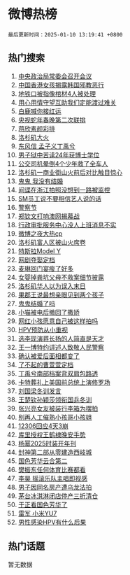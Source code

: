 # 微博热榜

`最后更新时间：2025-01-10 13:19:41 +0800`

## 热门搜索

1. [中央政治局常委会召开会议](https://m.weibo.cn/search?containerid=100103type%3D1%26t%3D10%26q%3D%23%E4%B8%AD%E5%A4%AE%E6%94%BF%E6%B2%BB%E5%B1%80%E5%B8%B8%E5%A7%94%E4%BC%9A%E5%8F%AC%E5%BC%80%E4%BC%9A%E8%AE%AE%23&stream_entry_id=51&isnewpage=1&extparam=seat%3D1%26cate%3D10103%26dgr%3D0%26filter_type%3Drealtimehot%26stream_entry_id%3D51%26c_type%3D51%26pos%3D0%26q%3D%2523%25E4%25B8%25AD%25E5%25A4%25AE%25E6%2594%25BF%25E6%25B2%25BB%25E5%25B1%2580%25E5%25B8%25B8%25E5%25A7%2594%25E4%25BC%259A%25E5%258F%25AC%25E5%25BC%2580%25E4%25BC%259A%25E8%25AE%25AE%2523%26display_time%3D1736486379%26pre_seqid%3D17364863795950355785747)
1. [中国香港女孩揭露韩国邪教恶行](https://m.weibo.cn/search?containerid=100103type%3D1%26t%3D10%26q%3D%23%E4%B8%AD%E5%9B%BD%E9%A6%99%E6%B8%AF%E5%A5%B3%E5%AD%A9%E6%8F%AD%E9%9C%B2%E9%9F%A9%E5%9B%BD%E9%82%AA%E6%95%99%E6%81%B6%E8%A1%8C%23&stream_entry_id=31&isnewpage=1&extparam=seat%3D1%26realpos%3D1%26lcate%3D5001%26c_type%3D31%26q%3D%2523%25E4%25B8%25AD%25E5%259B%25BD%25E9%25A6%2599%25E6%25B8%25AF%25E5%25A5%25B3%25E5%25AD%25A9%25E6%258F%25AD%25E9%259C%25B2%25E9%259F%25A9%25E5%259B%25BD%25E9%2582%25AA%25E6%2595%2599%25E6%2581%25B6%25E8%25A1%258C%2523%26cate%3D5001%26dgr%3D0%26band_rank%3D1%26stream_entry_id%3D31%26pos%3D0%26filter_type%3Drealtimehot%26flag%3D1%26display_time%3D1736486379%26pre_seqid%3D17364863795950355785747)
1. [地铁口被指像棺材4人被处理](https://m.weibo.cn/search?containerid=100103type%3D1%26t%3D10%26q%3D%23%E5%9C%B0%E9%93%81%E5%8F%A3%E8%A2%AB%E6%8C%87%E5%83%8F%E6%A3%BA%E6%9D%904%E4%BA%BA%E8%A2%AB%E5%A4%84%E7%90%86%23&stream_entry_id=31&isnewpage=1&extparam=seat%3D1%26realpos%3D2%26lcate%3D5001%26c_type%3D31%26q%3D%2523%25E5%259C%25B0%25E9%2593%2581%25E5%258F%25A3%25E8%25A2%25AB%25E6%258C%2587%25E5%2583%258F%25E6%25A3%25BA%25E6%259D%25904%25E4%25BA%25BA%25E8%25A2%25AB%25E5%25A4%2584%25E7%2590%2586%2523%26cate%3D5001%26dgr%3D0%26band_rank%3D2%26stream_entry_id%3D31%26pos%3D1%26filter_type%3Drealtimehot%26flag%3D2%26display_time%3D1736486379%26pre_seqid%3D17364863795950355785747)
1. [用心用情守望互助我们定能渡过难关](https://m.weibo.cn/search?containerid=100103type%3D1%26t%3D10%26q%3D%23%E7%94%A8%E5%BF%83%E7%94%A8%E6%83%85%E5%AE%88%E6%9C%9B%E4%BA%92%E5%8A%A9%E6%88%91%E4%BB%AC%E5%AE%9A%E8%83%BD%E6%B8%A1%E8%BF%87%E9%9A%BE%E5%85%B3%23&stream_entry_id=31&isnewpage=1&extparam=seat%3D1%26realpos%3D3%26lcate%3D5001%26c_type%3D31%26q%3D%2523%25E7%2594%25A8%25E5%25BF%2583%25E7%2594%25A8%25E6%2583%2585%25E5%25AE%2588%25E6%259C%259B%25E4%25BA%2592%25E5%258A%25A9%25E6%2588%2591%25E4%25BB%25AC%25E5%25AE%259A%25E8%2583%25BD%25E6%25B8%25A1%25E8%25BF%2587%25E9%259A%25BE%25E5%2585%25B3%2523%26cate%3D5001%26dgr%3D0%26band_rank%3D3%26stream_entry_id%3D31%26pos%3D2%26filter_type%3Drealtimehot%26flag%3D0%26display_time%3D1736486379%26pre_seqid%3D17364863795950355785747)
1. [白鹿喊你接红运](https://m.weibo.cn/search?containerid=100103type%3D1%26t%3D10%26q%3D%23%E7%99%BD%E9%B9%BF%E5%96%8A%E4%BD%A0%E6%8E%A5%E7%BA%A2%E8%BF%90%23&stream_entry_id=31&isnewpage=1&extparam=seat%3D1%26filter_type%3Drealtimehot%26c_type%3D31%26adid%3D272250%26q%3D%2523%25E7%2599%25BD%25E9%25B9%25BF%25E5%2596%258A%25E4%25BD%25A0%25E6%258E%25A5%25E7%25BA%25A2%25E8%25BF%2590%2523%26cate%3D5001%26dgr%3D0%26band_rank%3D4%26stream_entry_id%3D31%26topic_ad%3D1%26pos%3D3%26is_ad_pos%3D1%26lcate%3D5001%26display_time%3D1736486379%26pre_seqid%3D17364863795950355785747)
1. [央视蛇年春晚第二次联排](https://m.weibo.cn/search?containerid=100103type%3D1%26t%3D10%26q%3D%23%E5%A4%AE%E8%A7%86%E8%9B%87%E5%B9%B4%E6%98%A5%E6%99%9A%E7%AC%AC%E4%BA%8C%E6%AC%A1%E8%81%94%E6%8E%92%23&stream_entry_id=31&isnewpage=1&extparam=seat%3D1%26realpos%3D4%26lcate%3D5001%26c_type%3D31%26q%3D%2523%25E5%25A4%25AE%25E8%25A7%2586%25E8%259B%2587%25E5%25B9%25B4%25E6%2598%25A5%25E6%2599%259A%25E7%25AC%25AC%25E4%25BA%258C%25E6%25AC%25A1%25E8%2581%2594%25E6%258E%2592%2523%26cate%3D5001%26dgr%3D0%26band_rank%3D4%26stream_entry_id%3D31%26pos%3D4%26filter_type%3Drealtimehot%26flag%3D1%26display_time%3D1736486379%26pre_seqid%3D17364863795950355785747)
1. [蒋欣素颜彩排](https://m.weibo.cn/search?containerid=100103type%3D1%26t%3D10%26q%3D%E8%92%8B%E6%AC%A3%E7%B4%A0%E9%A2%9C%E5%BD%A9%E6%8E%92&stream_entry_id=31&isnewpage=1&extparam=seat%3D1%26realpos%3D5%26lcate%3D5001%26c_type%3D31%26q%3D%25E8%2592%258B%25E6%25AC%25A3%25E7%25B4%25A0%25E9%25A2%259C%25E5%25BD%25A9%25E6%258E%2592%26cate%3D5001%26dgr%3D0%26band_rank%3D5%26stream_entry_id%3D31%26pos%3D5%26filter_type%3Drealtimehot%26flag%3D1%26display_time%3D1736486379%26pre_seqid%3D17364863795950355785747)
1. [洛杉矶大火](https://m.weibo.cn/search?containerid=100103type%3D1%26t%3D10%26q%3D%E6%B4%9B%E6%9D%89%E7%9F%B6%E5%A4%A7%E7%81%AB&stream_entry_id=31&isnewpage=1&extparam=seat%3D1%26realpos%3D6%26lcate%3D5001%26c_type%3D31%26q%3D%25E6%25B4%259B%25E6%259D%2589%25E7%259F%25B6%25E5%25A4%25A7%25E7%2581%25AB%26cate%3D5001%26dgr%3D0%26band_rank%3D6%26stream_entry_id%3D31%26pos%3D6%26filter_type%3Drealtimehot%26flag%3D1%26display_time%3D1736486379%26pre_seqid%3D17364863795950355785747)
1. [东风信 孟子义丁禹兮](https://m.weibo.cn/search?containerid=100103type%3D1%26t%3D10%26q%3D%E4%B8%9C%E9%A3%8E%E4%BF%A1+%E5%AD%9F%E5%AD%90%E4%B9%89%E4%B8%81%E7%A6%B9%E5%85%AE&stream_entry_id=31&isnewpage=1&extparam=seat%3D1%26realpos%3D7%26lcate%3D5001%26c_type%3D31%26q%3D%25E4%25B8%259C%25E9%25A3%258E%25E4%25BF%25A1%2520%25E5%25AD%259F%25E5%25AD%2590%25E4%25B9%2589%25E4%25B8%2581%25E7%25A6%25B9%25E5%2585%25AE%26cate%3D5001%26dgr%3D0%26band_rank%3D7%26stream_entry_id%3D31%26pos%3D7%26filter_type%3Drealtimehot%26flag%3D1%26display_time%3D1736486379%26pre_seqid%3D17364863795950355785747)
1. [男子狱中苦读24年获博士学位](https://m.weibo.cn/search?containerid=100103type%3D1%26t%3D10%26q%3D%23%E7%94%B7%E5%AD%90%E7%8B%B1%E4%B8%AD%E8%8B%A6%E8%AF%BB24%E5%B9%B4%E8%8E%B7%E5%8D%9A%E5%A3%AB%E5%AD%A6%E4%BD%8D%23&stream_entry_id=31&isnewpage=1&extparam=seat%3D1%26realpos%3D8%26lcate%3D5001%26c_type%3D31%26q%3D%2523%25E7%2594%25B7%25E5%25AD%2590%25E7%258B%25B1%25E4%25B8%25AD%25E8%258B%25A6%25E8%25AF%25BB24%25E5%25B9%25B4%25E8%258E%25B7%25E5%258D%259A%25E5%25A3%25AB%25E5%25AD%25A6%25E4%25BD%258D%2523%26cate%3D5001%26dgr%3D0%26band_rank%3D8%26stream_entry_id%3D31%26pos%3D8%26filter_type%3Drealtimehot%26flag%3D0%26display_time%3D1736486379%26pre_seqid%3D17364863795950355785747)
1. [公交司机晕倒4个少年救了全车人](https://m.weibo.cn/search?containerid=100103type%3D1%26t%3D10%26q%3D%23%E5%85%AC%E4%BA%A4%E5%8F%B8%E6%9C%BA%E6%99%95%E5%80%924%E4%B8%AA%E5%B0%91%E5%B9%B4%E6%95%91%E4%BA%86%E5%85%A8%E8%BD%A6%E4%BA%BA%23&stream_entry_id=31&isnewpage=1&extparam=seat%3D1%26realpos%3D9%26lcate%3D5001%26c_type%3D31%26q%3D%2523%25E5%2585%25AC%25E4%25BA%25A4%25E5%258F%25B8%25E6%259C%25BA%25E6%2599%2595%25E5%2580%25924%25E4%25B8%25AA%25E5%25B0%2591%25E5%25B9%25B4%25E6%2595%2591%25E4%25BA%2586%25E5%2585%25A8%25E8%25BD%25A6%25E4%25BA%25BA%2523%26cate%3D5001%26dgr%3D0%26band_rank%3D9%26stream_entry_id%3D31%26pos%3D9%26filter_type%3Drealtimehot%26flag%3D32768%26display_time%3D1736486379%26pre_seqid%3D17364863795950355785747)
1. [洛杉矶一商业街山火前后对比触目惊心](https://m.weibo.cn/search?containerid=100103type%3D1%26t%3D10%26q%3D%23%E6%B4%9B%E6%9D%89%E7%9F%B6%E4%B8%80%E5%95%86%E4%B8%9A%E8%A1%97%E5%B1%B1%E7%81%AB%E5%89%8D%E5%90%8E%E5%AF%B9%E6%AF%94%E8%A7%A6%E7%9B%AE%E6%83%8A%E5%BF%83%23&stream_entry_id=31&isnewpage=1&extparam=seat%3D1%26realpos%3D10%26lcate%3D5001%26c_type%3D31%26q%3D%2523%25E6%25B4%259B%25E6%259D%2589%25E7%259F%25B6%25E4%25B8%2580%25E5%2595%2586%25E4%25B8%259A%25E8%25A1%2597%25E5%25B1%25B1%25E7%2581%25AB%25E5%2589%258D%25E5%2590%258E%25E5%25AF%25B9%25E6%25AF%2594%25E8%25A7%25A6%25E7%259B%25AE%25E6%2583%258A%25E5%25BF%2583%2523%26cate%3D5001%26dgr%3D0%26band_rank%3D10%26stream_entry_id%3D31%26pos%3D10%26filter_type%3Drealtimehot%26flag%3D1%26display_time%3D1736486379%26pre_seqid%3D17364863795950355785747)
1. [鬼鬼 我没有结婚](https://m.weibo.cn/search?containerid=100103type%3D1%26t%3D10%26q%3D%E9%AC%BC%E9%AC%BC+%E6%88%91%E6%B2%A1%E6%9C%89%E7%BB%93%E5%A9%9A&stream_entry_id=31&isnewpage=1&extparam=seat%3D1%26realpos%3D11%26lcate%3D5001%26c_type%3D31%26q%3D%25E9%25AC%25BC%25E9%25AC%25BC%2520%25E6%2588%2591%25E6%25B2%25A1%25E6%259C%2589%25E7%25BB%2593%25E5%25A9%259A%26cate%3D5001%26dgr%3D0%26band_rank%3D11%26stream_entry_id%3D31%26pos%3D11%26filter_type%3Drealtimehot%26flag%3D1%26display_time%3D1736486379%26pre_seqid%3D17364863795950355785747)
1. [间谍在浙江拍照没想到一路被监控](https://m.weibo.cn/search?containerid=100103type%3D1%26t%3D10%26q%3D%23%E9%97%B4%E8%B0%8D%E5%9C%A8%E6%B5%99%E6%B1%9F%E6%8B%8D%E7%85%A7%E6%B2%A1%E6%83%B3%E5%88%B0%E4%B8%80%E8%B7%AF%E8%A2%AB%E7%9B%91%E6%8E%A7%23&stream_entry_id=31&isnewpage=1&extparam=seat%3D1%26realpos%3D12%26lcate%3D5001%26c_type%3D31%26q%3D%2523%25E9%2597%25B4%25E8%25B0%258D%25E5%259C%25A8%25E6%25B5%2599%25E6%25B1%259F%25E6%258B%258D%25E7%2585%25A7%25E6%25B2%25A1%25E6%2583%25B3%25E5%2588%25B0%25E4%25B8%2580%25E8%25B7%25AF%25E8%25A2%25AB%25E7%259B%2591%25E6%258E%25A7%2523%26cate%3D5001%26dgr%3D0%26band_rank%3D12%26stream_entry_id%3D31%26pos%3D12%26filter_type%3Drealtimehot%26flag%3D2%26display_time%3D1736486379%26pre_seqid%3D17364863795950355785747)
1. [SM员工说不要相信艺人说的话](https://m.weibo.cn/search?containerid=100103type%3D1%26t%3D10%26q%3D%23SM%E5%91%98%E5%B7%A5%E8%AF%B4%E4%B8%8D%E8%A6%81%E7%9B%B8%E4%BF%A1%E8%89%BA%E4%BA%BA%E8%AF%B4%E7%9A%84%E8%AF%9D%23&stream_entry_id=31&isnewpage=1&extparam=seat%3D1%26realpos%3D13%26lcate%3D5001%26c_type%3D31%26q%3D%2523SM%25E5%2591%2598%25E5%25B7%25A5%25E8%25AF%25B4%25E4%25B8%258D%25E8%25A6%2581%25E7%259B%25B8%25E4%25BF%25A1%25E8%2589%25BA%25E4%25BA%25BA%25E8%25AF%25B4%25E7%259A%2584%25E8%25AF%259D%2523%26cate%3D5001%26dgr%3D0%26band_rank%3D13%26stream_entry_id%3D31%26pos%3D13%26filter_type%3Drealtimehot%26flag%3D1%26display_time%3D1736486379%26pre_seqid%3D17364863795950355785747)
1. [警察节](https://m.weibo.cn/search?containerid=100103type%3D1%26t%3D10%26q%3D%E8%AD%A6%E5%AF%9F%E8%8A%82&stream_entry_id=31&isnewpage=1&extparam=seat%3D1%26realpos%3D14%26lcate%3D5001%26c_type%3D31%26q%3D%25E8%25AD%25A6%25E5%25AF%259F%25E8%258A%2582%26cate%3D5001%26dgr%3D0%26band_rank%3D14%26stream_entry_id%3D31%26pos%3D14%26filter_type%3Drealtimehot%26flag%3D0%26display_time%3D1736486379%26pre_seqid%3D17364863795950355785747)
1. [郑钦文打响澳网揭幕战](https://m.weibo.cn/search?containerid=100103type%3D1%26t%3D10%26q%3D%23%E9%83%91%E9%92%A6%E6%96%87%E6%89%93%E5%93%8D%E6%BE%B3%E7%BD%91%E6%8F%AD%E5%B9%95%E6%88%98%23&stream_entry_id=31&isnewpage=1&extparam=seat%3D1%26realpos%3D15%26lcate%3D5001%26c_type%3D31%26q%3D%2523%25E9%2583%2591%25E9%2592%25A6%25E6%2596%2587%25E6%2589%2593%25E5%2593%258D%25E6%25BE%25B3%25E7%25BD%2591%25E6%258F%25AD%25E5%25B9%2595%25E6%2588%2598%2523%26cate%3D5001%26dgr%3D0%26band_rank%3D15%26stream_entry_id%3D31%26pos%3D15%26filter_type%3Drealtimehot%26flag%3D1%26display_time%3D1736486379%26pre_seqid%3D17364863795950355785747)
1. [行政审批服务中心没人上班消息不实](https://m.weibo.cn/search?containerid=100103type%3D1%26t%3D10%26q%3D%23%E8%A1%8C%E6%94%BF%E5%AE%A1%E6%89%B9%E6%9C%8D%E5%8A%A1%E4%B8%AD%E5%BF%83%E6%B2%A1%E4%BA%BA%E4%B8%8A%E7%8F%AD%E6%B6%88%E6%81%AF%E4%B8%8D%E5%AE%9E%23&stream_entry_id=31&isnewpage=1&extparam=seat%3D1%26realpos%3D16%26lcate%3D5001%26c_type%3D31%26q%3D%2523%25E8%25A1%258C%25E6%2594%25BF%25E5%25AE%25A1%25E6%2589%25B9%25E6%259C%258D%25E5%258A%25A1%25E4%25B8%25AD%25E5%25BF%2583%25E6%25B2%25A1%25E4%25BA%25BA%25E4%25B8%258A%25E7%258F%25AD%25E6%25B6%2588%25E6%2581%25AF%25E4%25B8%258D%25E5%25AE%259E%2523%26cate%3D5001%26dgr%3D0%26band_rank%3D16%26stream_entry_id%3D31%26pos%3D16%26filter_type%3Drealtimehot%26flag%3D1%26display_time%3D1736486379%26pre_seqid%3D17364863795950355785747)
1. [微博之夜大热cp](https://m.weibo.cn/search?containerid=100103type%3D1%26t%3D10%26q%3D%23%E5%BE%AE%E5%8D%9A%E4%B9%8B%E5%A4%9C%E5%A4%A7%E7%83%ADcp%23&stream_entry_id=31&isnewpage=1&extparam=seat%3D1%26realpos%3D17%26lcate%3D5001%26c_type%3D31%26q%3D%2523%25E5%25BE%25AE%25E5%258D%259A%25E4%25B9%258B%25E5%25A4%259C%25E5%25A4%25A7%25E7%2583%25ADcp%2523%26cate%3D5001%26dgr%3D0%26band_rank%3D17%26stream_entry_id%3D31%26pos%3D17%26filter_type%3Drealtimehot%26flag%3D1%26display_time%3D1736486379%26pre_seqid%3D17364863795950355785747)
1. [洛杉矶富人区被山火席卷](https://m.weibo.cn/search?containerid=100103type%3D1%26t%3D10%26q%3D%23%E6%B4%9B%E6%9D%89%E7%9F%B6%E5%AF%8C%E4%BA%BA%E5%8C%BA%E8%A2%AB%E5%B1%B1%E7%81%AB%E5%B8%AD%E5%8D%B7%23&stream_entry_id=31&isnewpage=1&extparam=seat%3D1%26realpos%3D18%26lcate%3D5001%26c_type%3D31%26q%3D%2523%25E6%25B4%259B%25E6%259D%2589%25E7%259F%25B6%25E5%25AF%258C%25E4%25BA%25BA%25E5%258C%25BA%25E8%25A2%25AB%25E5%25B1%25B1%25E7%2581%25AB%25E5%25B8%25AD%25E5%258D%25B7%2523%26cate%3D5001%26dgr%3D0%26band_rank%3D18%26stream_entry_id%3D31%26pos%3D18%26filter_type%3Drealtimehot%26flag%3D1%26display_time%3D1736486379%26pre_seqid%3D17364863795950355785747)
1. [特斯拉Model Y](https://m.weibo.cn/search?containerid=100103type%3D1%26t%3D10%26q%3D%E7%89%B9%E6%96%AF%E6%8B%89Model+Y&stream_entry_id=31&isnewpage=1&extparam=seat%3D1%26realpos%3D19%26lcate%3D5001%26c_type%3D31%26q%3D%25E7%2589%25B9%25E6%2596%25AF%25E6%258B%2589Model%2520Y%26cate%3D5001%26dgr%3D0%26band_rank%3D19%26stream_entry_id%3D31%26pos%3D19%26filter_type%3Drealtimehot%26flag%3D0%26display_time%3D1736486379%26pre_seqid%3D17364863795950355785747)
1. [网剧夺娶定档](https://m.weibo.cn/search?containerid=100103type%3D1%26t%3D10%26q%3D%23%E7%BD%91%E5%89%A7%E5%A4%BA%E5%A8%B6%E5%AE%9A%E6%A1%A3%23&stream_entry_id=31&isnewpage=1&extparam=seat%3D1%26realpos%3D20%26lcate%3D5001%26c_type%3D31%26q%3D%2523%25E7%25BD%2591%25E5%2589%25A7%25E5%25A4%25BA%25E5%25A8%25B6%25E5%25AE%259A%25E6%25A1%25A3%2523%26cate%3D5001%26dgr%3D0%26band_rank%3D20%26stream_entry_id%3D31%26pos%3D20%26filter_type%3Drealtimehot%26flag%3D1%26display_time%3D1736486379%26pre_seqid%3D17364863795950355785747)
1. [麦琳回门宴瘦了好多](https://m.weibo.cn/search?containerid=100103type%3D1%26t%3D10%26q%3D%23%E9%BA%A6%E7%90%B3%E5%9B%9E%E9%97%A8%E5%AE%B4%E7%98%A6%E4%BA%86%E5%A5%BD%E5%A4%9A%23&stream_entry_id=31&isnewpage=1&extparam=seat%3D1%26realpos%3D21%26lcate%3D5001%26c_type%3D31%26q%3D%2523%25E9%25BA%25A6%25E7%2590%25B3%25E5%259B%259E%25E9%2597%25A8%25E5%25AE%25B4%25E7%2598%25A6%25E4%25BA%2586%25E5%25A5%25BD%25E5%25A4%259A%2523%26cate%3D5001%26dgr%3D0%26band_rank%3D21%26stream_entry_id%3D31%26pos%3D21%26filter_type%3Drealtimehot%26flag%3D2%26display_time%3D1736486379%26pre_seqid%3D17364863795950355785747)
1. [女婴掉粪坑父母不救案细节披露](https://m.weibo.cn/search?containerid=100103type%3D1%26t%3D10%26q%3D%23%E5%A5%B3%E5%A9%B4%E6%8E%89%E7%B2%AA%E5%9D%91%E7%88%B6%E6%AF%8D%E4%B8%8D%E6%95%91%E6%A1%88%E7%BB%86%E8%8A%82%E6%8A%AB%E9%9C%B2%23&stream_entry_id=31&isnewpage=1&extparam=seat%3D1%26realpos%3D22%26lcate%3D5001%26c_type%3D31%26q%3D%2523%25E5%25A5%25B3%25E5%25A9%25B4%25E6%258E%2589%25E7%25B2%25AA%25E5%259D%2591%25E7%2588%25B6%25E6%25AF%258D%25E4%25B8%258D%25E6%2595%2591%25E6%25A1%2588%25E7%25BB%2586%25E8%258A%2582%25E6%258A%25AB%25E9%259C%25B2%2523%26cate%3D5001%26dgr%3D0%26band_rank%3D22%26stream_entry_id%3D31%26pos%3D22%26filter_type%3Drealtimehot%26flag%3D0%26display_time%3D1736486379%26pre_seqid%3D17364863795950355785747)
1. [洛杉矶华人以为误入末日](https://m.weibo.cn/search?containerid=100103type%3D1%26t%3D10%26q%3D%23%E6%B4%9B%E6%9D%89%E7%9F%B6%E5%8D%8E%E4%BA%BA%E4%BB%A5%E4%B8%BA%E8%AF%AF%E5%85%A5%E6%9C%AB%E6%97%A5%23&stream_entry_id=31&isnewpage=1&extparam=seat%3D1%26realpos%3D23%26lcate%3D5001%26c_type%3D31%26q%3D%2523%25E6%25B4%259B%25E6%259D%2589%25E7%259F%25B6%25E5%258D%258E%25E4%25BA%25BA%25E4%25BB%25A5%25E4%25B8%25BA%25E8%25AF%25AF%25E5%2585%25A5%25E6%259C%25AB%25E6%2597%25A5%2523%26cate%3D5001%26dgr%3D0%26band_rank%3D23%26stream_entry_id%3D31%26pos%3D23%26filter_type%3Drealtimehot%26flag%3D0%26display_time%3D1736486379%26pre_seqid%3D17364863795950355785747)
1. [果郡王说最想亲眼见到两个孩子](https://m.weibo.cn/search?containerid=100103type%3D1%26t%3D10%26q%3D%E6%9E%9C%E9%83%A1%E7%8E%8B%E8%AF%B4%E6%9C%80%E6%83%B3%E4%BA%B2%E7%9C%BC%E8%A7%81%E5%88%B0%E4%B8%A4%E4%B8%AA%E5%AD%A9%E5%AD%90&stream_entry_id=31&isnewpage=1&extparam=seat%3D1%26realpos%3D24%26lcate%3D5001%26c_type%3D31%26q%3D%25E6%259E%259C%25E9%2583%25A1%25E7%258E%258B%25E8%25AF%25B4%25E6%259C%2580%25E6%2583%25B3%25E4%25BA%25B2%25E7%259C%25BC%25E8%25A7%2581%25E5%2588%25B0%25E4%25B8%25A4%25E4%25B8%25AA%25E5%25AD%25A9%25E5%25AD%2590%26cate%3D5001%26dgr%3D0%26band_rank%3D24%26stream_entry_id%3D31%26pos%3D24%26filter_type%3Drealtimehot%26flag%3D1%26display_time%3D1736486379%26pre_seqid%3D17364863795950355785747)
1. [鬼鬼结婚了吗](https://m.weibo.cn/search?containerid=100103type%3D1%26t%3D10%26q%3D%23%E9%AC%BC%E9%AC%BC%E7%BB%93%E5%A9%9A%E4%BA%86%E5%90%97%23&stream_entry_id=31&isnewpage=1&extparam=seat%3D1%26realpos%3D25%26lcate%3D5001%26c_type%3D31%26q%3D%2523%25E9%25AC%25BC%25E9%25AC%25BC%25E7%25BB%2593%25E5%25A9%259A%25E4%25BA%2586%25E5%2590%2597%2523%26cate%3D5001%26dgr%3D0%26band_rank%3D25%26stream_entry_id%3D31%26pos%3D25%26filter_type%3Drealtimehot%26flag%3D0%26display_time%3D1736486379%26pre_seqid%3D17364863795950355785747)
1. [小猫被电后撤回了撒娇](https://m.weibo.cn/search?containerid=100103type%3D1%26t%3D10%26q%3D%E5%B0%8F%E7%8C%AB%E8%A2%AB%E7%94%B5%E5%90%8E%E6%92%A4%E5%9B%9E%E4%BA%86%E6%92%92%E5%A8%87&stream_entry_id=31&isnewpage=1&extparam=seat%3D1%26realpos%3D26%26lcate%3D5001%26c_type%3D31%26q%3D%25E5%25B0%258F%25E7%258C%25AB%25E8%25A2%25AB%25E7%2594%25B5%25E5%2590%258E%25E6%2592%25A4%25E5%259B%259E%25E4%25BA%2586%25E6%2592%2592%25E5%25A8%2587%26cate%3D5001%26dgr%3D0%26band_rank%3D26%26stream_entry_id%3D31%26pos%3D26%26filter_type%3Drealtimehot%26flag%3D1%26display_time%3D1736486379%26pre_seqid%3D17364863795950355785747)
1. [网红小孩愿意自己被这样拍吗](https://m.weibo.cn/search?containerid=100103type%3D1%26t%3D10%26q%3D%23%E7%BD%91%E7%BA%A2%E5%B0%8F%E5%AD%A9%E6%84%BF%E6%84%8F%E8%87%AA%E5%B7%B1%E8%A2%AB%E8%BF%99%E6%A0%B7%E6%8B%8D%E5%90%97%23&stream_entry_id=31&isnewpage=1&extparam=seat%3D1%26realpos%3D27%26lcate%3D5001%26c_type%3D31%26q%3D%2523%25E7%25BD%2591%25E7%25BA%25A2%25E5%25B0%258F%25E5%25AD%25A9%25E6%2584%25BF%25E6%2584%258F%25E8%2587%25AA%25E5%25B7%25B1%25E8%25A2%25AB%25E8%25BF%2599%25E6%25A0%25B7%25E6%258B%258D%25E5%2590%2597%2523%26cate%3D5001%26dgr%3D0%26band_rank%3D27%26stream_entry_id%3D31%26pos%3D27%26filter_type%3Drealtimehot%26flag%3D1%26display_time%3D1736486379%26pre_seqid%3D17364863795950355785747)
1. [HPV预防从小重视](https://m.weibo.cn/search?containerid=100103type%3D1%26t%3D10%26q%3D%23HPV%E9%A2%84%E9%98%B2%E4%BB%8E%E5%B0%8F%E9%87%8D%E8%A7%86%23&stream_entry_id=31&isnewpage=1&extparam=seat%3D1%26realpos%3D28%26lcate%3D5001%26c_type%3D31%26q%3D%2523HPV%25E9%25A2%2584%25E9%2598%25B2%25E4%25BB%258E%25E5%25B0%258F%25E9%2587%258D%25E8%25A7%2586%2523%26cate%3D5001%26dgr%3D0%26band_rank%3D28%26filter_type%3Drealtimehot%26stream_entry_id%3D31%26pos%3D28%26adid%3D272170%26flag%3D0%26display_time%3D1736486379%26pre_seqid%3D17364863795950355785747)
1. [选李现演蒋长扬的人简直是天才](https://m.weibo.cn/search?containerid=100103type%3D1%26t%3D10%26q%3D%23%E9%80%89%E6%9D%8E%E7%8E%B0%E6%BC%94%E8%92%8B%E9%95%BF%E6%89%AC%E7%9A%84%E4%BA%BA%E7%AE%80%E7%9B%B4%E6%98%AF%E5%A4%A9%E6%89%8D%23&stream_entry_id=31&isnewpage=1&extparam=seat%3D1%26realpos%3D29%26lcate%3D5001%26c_type%3D31%26q%3D%2523%25E9%2580%2589%25E6%259D%258E%25E7%258E%25B0%25E6%25BC%2594%25E8%2592%258B%25E9%2595%25BF%25E6%2589%25AC%25E7%259A%2584%25E4%25BA%25BA%25E7%25AE%2580%25E7%259B%25B4%25E6%2598%25AF%25E5%25A4%25A9%25E6%2589%258D%2523%26cate%3D5001%26dgr%3D0%26band_rank%3D29%26stream_entry_id%3D31%26pos%3D29%26filter_type%3Drealtimehot%26flag%3D1%26display_time%3D1736486379%26pre_seqid%3D17364863795950355785747)
1. [王一博特约讲述人致敬人民警察](https://m.weibo.cn/search?containerid=100103type%3D1%26t%3D10%26q%3D%23%E7%8E%8B%E4%B8%80%E5%8D%9A%E7%89%B9%E7%BA%A6%E8%AE%B2%E8%BF%B0%E4%BA%BA%E8%87%B4%E6%95%AC%E4%BA%BA%E6%B0%91%E8%AD%A6%E5%AF%9F%23&stream_entry_id=31&isnewpage=1&extparam=seat%3D1%26realpos%3D30%26lcate%3D5001%26c_type%3D31%26q%3D%2523%25E7%258E%258B%25E4%25B8%2580%25E5%258D%259A%25E7%2589%25B9%25E7%25BA%25A6%25E8%25AE%25B2%25E8%25BF%25B0%25E4%25BA%25BA%25E8%2587%25B4%25E6%2595%25AC%25E4%25BA%25BA%25E6%25B0%2591%25E8%25AD%25A6%25E5%25AF%259F%2523%26cate%3D5001%26dgr%3D0%26band_rank%3D30%26stream_entry_id%3D31%26pos%3D30%26filter_type%3Drealtimehot%26flag%3D1%26display_time%3D1736486379%26pre_seqid%3D17364863795950355785747)
1. [确认被爱后面相都变了](https://m.weibo.cn/search?containerid=100103type%3D1%26t%3D10%26q%3D%E7%A1%AE%E8%AE%A4%E8%A2%AB%E7%88%B1%E5%90%8E%E9%9D%A2%E7%9B%B8%E9%83%BD%E5%8F%98%E4%BA%86&stream_entry_id=31&isnewpage=1&extparam=seat%3D1%26realpos%3D31%26lcate%3D5001%26c_type%3D31%26q%3D%25E7%25A1%25AE%25E8%25AE%25A4%25E8%25A2%25AB%25E7%2588%25B1%25E5%2590%258E%25E9%259D%25A2%25E7%259B%25B8%25E9%2583%25BD%25E5%258F%2598%25E4%25BA%2586%26cate%3D5001%26dgr%3D0%26band_rank%3D31%26stream_entry_id%3D31%26pos%3D31%26filter_type%3Drealtimehot%26flag%3D0%26display_time%3D1736486379%26pre_seqid%3D17364863795950355785747)
1. [了不起的曹萱萱定档](https://m.weibo.cn/search?containerid=100103type%3D1%26t%3D10%26q%3D%23%E4%BA%86%E4%B8%8D%E8%B5%B7%E7%9A%84%E6%9B%B9%E8%90%B1%E8%90%B1%E5%AE%9A%E6%A1%A3%23&stream_entry_id=31&isnewpage=1&extparam=seat%3D1%26realpos%3D32%26lcate%3D5001%26c_type%3D31%26q%3D%2523%25E4%25BA%2586%25E4%25B8%258D%25E8%25B5%25B7%25E7%259A%2584%25E6%259B%25B9%25E8%2590%25B1%25E8%2590%25B1%25E5%25AE%259A%25E6%25A1%25A3%2523%26cate%3D5001%26dgr%3D0%26band_rank%3D32%26stream_entry_id%3D31%26pos%3D32%26filter_type%3Drealtimehot%26flag%3D1%26display_time%3D1736486379%26pre_seqid%3D17364863795950355785747)
1. [丁禹兮南部档案背双肩包路透](https://m.weibo.cn/search?containerid=100103type%3D1%26t%3D10%26q%3D%23%E4%B8%81%E7%A6%B9%E5%85%AE%E5%8D%97%E9%83%A8%E6%A1%A3%E6%A1%88%E8%83%8C%E5%8F%8C%E8%82%A9%E5%8C%85%E8%B7%AF%E9%80%8F%23&stream_entry_id=31&isnewpage=1&extparam=seat%3D1%26realpos%3D33%26lcate%3D5001%26c_type%3D31%26q%3D%2523%25E4%25B8%2581%25E7%25A6%25B9%25E5%2585%25AE%25E5%258D%2597%25E9%2583%25A8%25E6%25A1%25A3%25E6%25A1%2588%25E8%2583%258C%25E5%258F%258C%25E8%2582%25A9%25E5%258C%2585%25E8%25B7%25AF%25E9%2580%258F%2523%26cate%3D5001%26dgr%3D0%26band_rank%3D33%26stream_entry_id%3D31%26pos%3D33%26filter_type%3Drealtimehot%26flag%3D1%26display_time%3D1736486379%26pre_seqid%3D17364863795950355785747)
1. [卡特葬礼上美国前总统上演修罗场](https://m.weibo.cn/search?containerid=100103type%3D1%26t%3D10%26q%3D%23%E5%8D%A1%E7%89%B9%E8%91%AC%E7%A4%BC%E4%B8%8A%E7%BE%8E%E5%9B%BD%E5%89%8D%E6%80%BB%E7%BB%9F%E4%B8%8A%E6%BC%94%E4%BF%AE%E7%BD%97%E5%9C%BA%23&stream_entry_id=31&isnewpage=1&extparam=seat%3D1%26realpos%3D34%26lcate%3D5001%26c_type%3D31%26q%3D%2523%25E5%258D%25A1%25E7%2589%25B9%25E8%2591%25AC%25E7%25A4%25BC%25E4%25B8%258A%25E7%25BE%258E%25E5%259B%25BD%25E5%2589%258D%25E6%2580%25BB%25E7%25BB%259F%25E4%25B8%258A%25E6%25BC%2594%25E4%25BF%25AE%25E7%25BD%2597%25E5%259C%25BA%2523%26cate%3D5001%26dgr%3D0%26band_rank%3D34%26stream_entry_id%3D31%26pos%3D34%26filter_type%3Drealtimehot%26flag%3D0%26display_time%3D1736486379%26pre_seqid%3D17364863795950355785747)
1. [刘国梁冬训发言](https://m.weibo.cn/search?containerid=100103type%3D1%26t%3D10%26q%3D%23%E5%88%98%E5%9B%BD%E6%A2%81%E5%86%AC%E8%AE%AD%E5%8F%91%E8%A8%80%23&stream_entry_id=31&isnewpage=1&extparam=seat%3D1%26realpos%3D35%26lcate%3D5001%26c_type%3D31%26q%3D%2523%25E5%2588%2598%25E5%259B%25BD%25E6%25A2%2581%25E5%2586%25AC%25E8%25AE%25AD%25E5%258F%2591%25E8%25A8%2580%2523%26cate%3D5001%26dgr%3D0%26band_rank%3D35%26stream_entry_id%3D31%26pos%3D35%26filter_type%3Drealtimehot%26flag%3D1%26display_time%3D1736486379%26pre_seqid%3D17364863795950355785747)
1. [王楚钦孙颖莎领衔国乒冬训](https://m.weibo.cn/search?containerid=100103type%3D1%26t%3D10%26q%3D%23%E7%8E%8B%E6%A5%9A%E9%92%A6%E5%AD%99%E9%A2%96%E8%8E%8E%E9%A2%86%E8%A1%94%E5%9B%BD%E4%B9%92%E5%86%AC%E8%AE%AD%23&stream_entry_id=31&isnewpage=1&extparam=seat%3D1%26realpos%3D36%26lcate%3D5001%26c_type%3D31%26q%3D%2523%25E7%258E%258B%25E6%25A5%259A%25E9%2592%25A6%25E5%25AD%2599%25E9%25A2%2596%25E8%258E%258E%25E9%25A2%2586%25E8%25A1%2594%25E5%259B%25BD%25E4%25B9%2592%25E5%2586%25AC%25E8%25AE%25AD%2523%26cate%3D5001%26dgr%3D0%26band_rank%3D36%26stream_entry_id%3D31%26pos%3D36%26filter_type%3Drealtimehot%26flag%3D1%26display_time%3D1736486379%26pre_seqid%3D17364863795950355785747)
1. [张兴亮女友被装行李箱为摆拍](https://m.weibo.cn/search?containerid=100103type%3D1%26t%3D10%26q%3D%23%E5%BC%A0%E5%85%B4%E4%BA%AE%E5%A5%B3%E5%8F%8B%E8%A2%AB%E8%A3%85%E8%A1%8C%E6%9D%8E%E7%AE%B1%E4%B8%BA%E6%91%86%E6%8B%8D%23&stream_entry_id=31&isnewpage=1&extparam=seat%3D1%26realpos%3D37%26lcate%3D5001%26c_type%3D31%26q%3D%2523%25E5%25BC%25A0%25E5%2585%25B4%25E4%25BA%25AE%25E5%25A5%25B3%25E5%258F%258B%25E8%25A2%25AB%25E8%25A3%2585%25E8%25A1%258C%25E6%259D%258E%25E7%25AE%25B1%25E4%25B8%25BA%25E6%2591%2586%25E6%258B%258D%2523%26cate%3D5001%26dgr%3D0%26band_rank%3D37%26stream_entry_id%3D31%26pos%3D37%26filter_type%3Drealtimehot%26flag%3D1%26display_time%3D1736486379%26pre_seqid%3D17364863795950355785747)
1. [别再人工催熟小孩哥小孩姐](https://m.weibo.cn/search?containerid=100103type%3D1%26t%3D10%26q%3D%23%E5%88%AB%E5%86%8D%E4%BA%BA%E5%B7%A5%E5%82%AC%E7%86%9F%E5%B0%8F%E5%AD%A9%E5%93%A5%E5%B0%8F%E5%AD%A9%E5%A7%90%23&stream_entry_id=31&isnewpage=1&extparam=seat%3D1%26realpos%3D38%26lcate%3D5001%26c_type%3D31%26q%3D%2523%25E5%2588%25AB%25E5%2586%258D%25E4%25BA%25BA%25E5%25B7%25A5%25E5%2582%25AC%25E7%2586%259F%25E5%25B0%258F%25E5%25AD%25A9%25E5%2593%25A5%25E5%25B0%258F%25E5%25AD%25A9%25E5%25A7%2590%2523%26cate%3D5001%26dgr%3D0%26band_rank%3D38%26stream_entry_id%3D31%26pos%3D38%26filter_type%3Drealtimehot%26flag%3D0%26display_time%3D1736486379%26pre_seqid%3D17364863795950355785747)
1. [12306回应4天3崩](https://m.weibo.cn/search?containerid=100103type%3D1%26t%3D10%26q%3D%2312306%E5%9B%9E%E5%BA%944%E5%A4%A93%E5%B4%A9%23&stream_entry_id=31&isnewpage=1&extparam=seat%3D1%26realpos%3D39%26lcate%3D5001%26c_type%3D31%26q%3D%252312306%25E5%259B%259E%25E5%25BA%25944%25E5%25A4%25A93%25E5%25B4%25A9%2523%26cate%3D5001%26dgr%3D0%26band_rank%3D39%26stream_entry_id%3D31%26pos%3D39%26filter_type%3Drealtimehot%26flag%3D1%26display_time%3D1736486379%26pre_seqid%3D17364863795950355785747)
1. [库里授权王鹤棣晚安手势](https://m.weibo.cn/search?containerid=100103type%3D1%26t%3D10%26q%3D%23%E5%BA%93%E9%87%8C%E6%8E%88%E6%9D%83%E7%8E%8B%E9%B9%A4%E6%A3%A3%E6%99%9A%E5%AE%89%E6%89%8B%E5%8A%BF%23&stream_entry_id=31&isnewpage=1&extparam=seat%3D1%26realpos%3D40%26lcate%3D5001%26c_type%3D31%26q%3D%2523%25E5%25BA%2593%25E9%2587%258C%25E6%258E%2588%25E6%259D%2583%25E7%258E%258B%25E9%25B9%25A4%25E6%25A3%25A3%25E6%2599%259A%25E5%25AE%2589%25E6%2589%258B%25E5%258A%25BF%2523%26cate%3D5001%26dgr%3D0%26band_rank%3D40%26stream_entry_id%3D31%26pos%3D40%26filter_type%3Drealtimehot%26flag%3D1%26display_time%3D1736486379%26pre_seqid%3D17364863795950355785747)
1. [杨幂2025时装开年刊](https://m.weibo.cn/search?containerid=100103type%3D1%26t%3D10%26q%3D%23%E6%9D%A8%E5%B9%822025%E6%97%B6%E8%A3%85%E5%BC%80%E5%B9%B4%E5%88%8A%23&stream_entry_id=31&isnewpage=1&extparam=seat%3D1%26realpos%3D41%26lcate%3D5001%26c_type%3D31%26q%3D%2523%25E6%259D%25A8%25E5%25B9%25822025%25E6%2597%25B6%25E8%25A3%2585%25E5%25BC%2580%25E5%25B9%25B4%25E5%2588%258A%2523%26cate%3D5001%26dgr%3D0%26band_rank%3D41%26stream_entry_id%3D31%26pos%3D41%26filter_type%3Drealtimehot%26flag%3D1%26display_time%3D1736486379%26pre_seqid%3D17364863795950355785747)
1. [封神第二部从零建造西岐城](https://m.weibo.cn/search?containerid=100103type%3D1%26t%3D10%26q%3D%23%E5%B0%81%E7%A5%9E%E7%AC%AC%E4%BA%8C%E9%83%A8%E4%BB%8E%E9%9B%B6%E5%BB%BA%E9%80%A0%E8%A5%BF%E5%B2%90%E5%9F%8E%23&stream_entry_id=31&isnewpage=1&extparam=seat%3D1%26realpos%3D42%26lcate%3D5001%26c_type%3D31%26q%3D%2523%25E5%25B0%2581%25E7%25A5%259E%25E7%25AC%25AC%25E4%25BA%258C%25E9%2583%25A8%25E4%25BB%258E%25E9%259B%25B6%25E5%25BB%25BA%25E9%2580%25A0%25E8%25A5%25BF%25E5%25B2%2590%25E5%259F%258E%2523%26cate%3D5001%26dgr%3D0%26band_rank%3D42%26stream_entry_id%3D31%26pos%3D42%26filter_type%3Drealtimehot%26flag%3D0%26display_time%3D1736486379%26pre_seqid%3D17364863795950355785747)
1. [国色芳华云合第二](https://m.weibo.cn/search?containerid=100103type%3D1%26t%3D10%26q%3D%23%E5%9B%BD%E8%89%B2%E8%8A%B3%E5%8D%8E%E4%BA%91%E5%90%88%E7%AC%AC%E4%BA%8C%23&stream_entry_id=31&isnewpage=1&extparam=seat%3D1%26realpos%3D43%26lcate%3D5001%26c_type%3D31%26q%3D%2523%25E5%259B%25BD%25E8%2589%25B2%25E8%258A%25B3%25E5%258D%258E%25E4%25BA%2591%25E5%2590%2588%25E7%25AC%25AC%25E4%25BA%258C%2523%26cate%3D5001%26dgr%3D0%26band_rank%3D43%26stream_entry_id%3D31%26pos%3D43%26filter_type%3Drealtimehot%26flag%3D0%26display_time%3D1736486379%26pre_seqid%3D17364863795950355785747)
1. [樊振东任何体育比赛都看](https://m.weibo.cn/search?containerid=100103type%3D1%26t%3D10%26q%3D%23%E6%A8%8A%E6%8C%AF%E4%B8%9C%E4%BB%BB%E4%BD%95%E4%BD%93%E8%82%B2%E6%AF%94%E8%B5%9B%E9%83%BD%E7%9C%8B%23&stream_entry_id=31&isnewpage=1&extparam=seat%3D1%26realpos%3D44%26lcate%3D5001%26c_type%3D31%26q%3D%2523%25E6%25A8%258A%25E6%258C%25AF%25E4%25B8%259C%25E4%25BB%25BB%25E4%25BD%2595%25E4%25BD%2593%25E8%2582%25B2%25E6%25AF%2594%25E8%25B5%259B%25E9%2583%25BD%25E7%259C%258B%2523%26cate%3D5001%26dgr%3D0%26band_rank%3D44%26stream_entry_id%3D31%26pos%3D44%26filter_type%3Drealtimehot%26flag%3D0%26display_time%3D1736486379%26pre_seqid%3D17364863795950355785747)
1. [李昊 摇滚乐队主唱即视感](https://m.weibo.cn/search?containerid=100103type%3D1%26t%3D10%26q%3D%E6%9D%8E%E6%98%8A+%E6%91%87%E6%BB%9A%E4%B9%90%E9%98%9F%E4%B8%BB%E5%94%B1%E5%8D%B3%E8%A7%86%E6%84%9F&stream_entry_id=31&isnewpage=1&extparam=seat%3D1%26realpos%3D45%26lcate%3D5001%26c_type%3D31%26q%3D%25E6%259D%258E%25E6%2598%258A%2520%25E6%2591%2587%25E6%25BB%259A%25E4%25B9%2590%25E9%2598%259F%25E4%25B8%25BB%25E5%2594%25B1%25E5%258D%25B3%25E8%25A7%2586%25E6%2584%259F%26cate%3D5001%26dgr%3D0%26band_rank%3D45%26stream_entry_id%3D31%26pos%3D45%26filter_type%3Drealtimehot%26flag%3D1%26display_time%3D1736486379%26pre_seqid%3D17364863795950355785747)
1. [男子因同名房产遭乌龙法拍](https://m.weibo.cn/search?containerid=100103type%3D1%26t%3D10%26q%3D%23%E7%94%B7%E5%AD%90%E5%9B%A0%E5%90%8C%E5%90%8D%E6%88%BF%E4%BA%A7%E9%81%AD%E4%B9%8C%E9%BE%99%E6%B3%95%E6%8B%8D%23&stream_entry_id=31&isnewpage=1&extparam=seat%3D1%26realpos%3D46%26lcate%3D5001%26c_type%3D31%26q%3D%2523%25E7%2594%25B7%25E5%25AD%2590%25E5%259B%25A0%25E5%2590%258C%25E5%2590%258D%25E6%2588%25BF%25E4%25BA%25A7%25E9%2581%25AD%25E4%25B9%258C%25E9%25BE%2599%25E6%25B3%2595%25E6%258B%258D%2523%26cate%3D5001%26dgr%3D0%26band_rank%3D46%26stream_entry_id%3D31%26pos%3D46%26filter_type%3Drealtimehot%26flag%3D0%26display_time%3D1736486379%26pre_seqid%3D17364863795950355785747)
1. [茅台冰淇淋闭店停产三折清仓](https://m.weibo.cn/search?containerid=100103type%3D1%26t%3D10%26q%3D%23%E8%8C%85%E5%8F%B0%E5%86%B0%E6%B7%87%E6%B7%8B%E9%97%AD%E5%BA%97%E5%81%9C%E4%BA%A7%E4%B8%89%E6%8A%98%E6%B8%85%E4%BB%93%23&stream_entry_id=31&isnewpage=1&extparam=seat%3D1%26realpos%3D47%26lcate%3D5001%26c_type%3D31%26q%3D%2523%25E8%258C%2585%25E5%258F%25B0%25E5%2586%25B0%25E6%25B7%2587%25E6%25B7%258B%25E9%2597%25AD%25E5%25BA%2597%25E5%2581%259C%25E4%25BA%25A7%25E4%25B8%2589%25E6%258A%2598%25E6%25B8%2585%25E4%25BB%2593%2523%26cate%3D5001%26dgr%3D0%26band_rank%3D47%26stream_entry_id%3D31%26pos%3D47%26filter_type%3Drealtimehot%26flag%3D0%26display_time%3D1736486379%26pre_seqid%3D17364863795950355785747)
1. [于正看国色芳华了](https://m.weibo.cn/search?containerid=100103type%3D1%26t%3D10%26q%3D%23%E4%BA%8E%E6%AD%A3%E7%9C%8B%E5%9B%BD%E8%89%B2%E8%8A%B3%E5%8D%8E%E4%BA%86%23&stream_entry_id=31&isnewpage=1&extparam=seat%3D1%26realpos%3D48%26lcate%3D5001%26c_type%3D31%26q%3D%2523%25E4%25BA%258E%25E6%25AD%25A3%25E7%259C%258B%25E5%259B%25BD%25E8%2589%25B2%25E8%258A%25B3%25E5%258D%258E%25E4%25BA%2586%2523%26cate%3D5001%26dgr%3D0%26band_rank%3D48%26stream_entry_id%3D31%26pos%3D48%26filter_type%3Drealtimehot%26flag%3D1%26display_time%3D1736486379%26pre_seqid%3D17364863795950355785747)
1. [雷军 小米YU7](https://m.weibo.cn/search?containerid=100103type%3D1%26t%3D10%26q%3D%E9%9B%B7%E5%86%9B+%E5%B0%8F%E7%B1%B3YU7&stream_entry_id=31&isnewpage=1&extparam=seat%3D1%26realpos%3D49%26lcate%3D5001%26c_type%3D31%26q%3D%25E9%259B%25B7%25E5%2586%259B%2520%25E5%25B0%258F%25E7%25B1%25B3YU7%26cate%3D5001%26dgr%3D0%26band_rank%3D49%26stream_entry_id%3D31%26pos%3D49%26filter_type%3Drealtimehot%26flag%3D0%26display_time%3D1736486379%26pre_seqid%3D17364863795950355785747)
1. [男性感染HPV有什么后果](https://m.weibo.cn/search?containerid=100103type%3D1%26t%3D10%26q%3D%23%E7%94%B7%E6%80%A7%E6%84%9F%E6%9F%93HPV%E6%9C%89%E4%BB%80%E4%B9%88%E5%90%8E%E6%9E%9C%23&stream_entry_id=31&isnewpage=1&extparam=seat%3D1%26realpos%3D50%26lcate%3D5001%26c_type%3D31%26q%3D%2523%25E7%2594%25B7%25E6%2580%25A7%25E6%2584%259F%25E6%259F%2593HPV%25E6%259C%2589%25E4%25BB%2580%25E4%25B9%2588%25E5%2590%258E%25E6%259E%259C%2523%26cate%3D5001%26dgr%3D0%26band_rank%3D50%26filter_type%3Drealtimehot%26stream_entry_id%3D31%26pos%3D50%26adid%3D272309%26flag%3D0%26display_time%3D1736486379%26pre_seqid%3D17364863795950355785747)

## 热门话题

暂无数据
